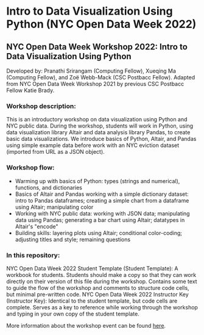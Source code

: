 # Intro to Data Visualization Using Python (NYC Open Data Week 2022)

## NYC Open Data Week Workshop 2022: Intro to Data Visualization Using Python
Developed by: Pranathi Srirangam (Computing Fellow), Xueqing Ma (Computing Fellow), and Zoë Webb-Mack (CSC Postbacc Fellow). Adapted from NYC Open Data Week Workshop 2021 by previous CSC Postbacc Fellow Katie Brady.

### Workshop description:
This is an introductory workshop on data visualization using Python and NYC public data.  During the workshop, students will work in Python, using data visualization library Altair and data analysis library Pandas, to create basic data visualizations.  We introduce basics of Python, Altair, and Pandas using simple example data before work with an NYC eviction dataset (imported from URL as a JSON object). 

### Workshop flow:
- Warming up with basics of Python: types (strings and numerical), functions, and dictionaries
- Basics of Altair and Pandas working with a simple dictionary dataset: intro to Pandas dataframes; creating a simple chart from a dataframe using Altair; manipulating color
- Working with NYC public data: working with JSON data; manipulating data using Pandas; generating a bar chart using Altair; datatypes in Altair's "encode"
- Building skills: layering plots using Altair; conditional color-coding; adjusting titles and style; remaining questions

### In this repository:
NYC Open Data Week 2022 Student Template (Student Template):
A workbook for students.  Students should make a copy so that they can work directly on their version of this file during the workshop.  Contains some text to guide the flow of the workshop and comments to structure code cells, but minimal pre-written code.
NYC Open Data Week 2022 Instructor Key (Instructor Key):
Identical to the student template, but code cells are complete.  Serves as a key to reference while working through the workshop and typing in your own copy of the student template.

More information about the workshop event can be found [here](https://csc.barnard.edu/events/nyc-open-data-workshop-intro-data-visualizations-using-nyc-open-data).
